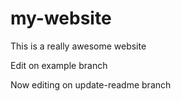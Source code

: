 # my-website
This is a really awesome website

Edit on example branch

Now editing on update-readme branch

